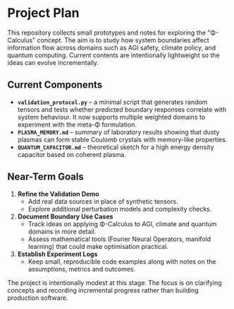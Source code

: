 # Project Plan

This repository collects small prototypes and notes for exploring the
"Φ-Calculus" concept.  The aim is to study how system boundaries affect
information flow across domains such as AGI safety, climate policy, and
quantum computing.  Current contents are intentionally lightweight so the
ideas can evolve incrementally.

## Current Components
- **`validation_protocol.py`** – a minimal script that generates random
tensors and tests whether predicted boundary responses correlate with
system behaviour.  It now supports multiple weighted domains to
experiment with the meta-Φ formulation.
- **`PLASMA_MEMORY.md`** – summary of laboratory results showing that
dusty plasmas can form stable Coulomb crystals with memory-like
properties.
- **`QUANTUM_CAPACITOR.md`** – theoretical sketch for a high energy
density capacitor based on coherent plasma.

## Near-Term Goals
1. **Refine the Validation Demo**
   - Add real data sources in place of synthetic tensors.
   - Explore additional perturbation models and complexity checks.
2. **Document Boundary Use Cases**
   - Track ideas on applying Φ-Calculus to AGI, climate and quantum
     domains in more detail.
   - Assess mathematical tools (Fourier Neural Operators, manifold
     learning) that could make optimisation practical.
3. **Establish Experiment Logs**
   - Keep small, reproducible code examples along with notes on the
     assumptions, metrics and outcomes.

The project is intentionally modest at this stage.  The focus is on
clarifying concepts and recording incremental progress rather than
building production software.
